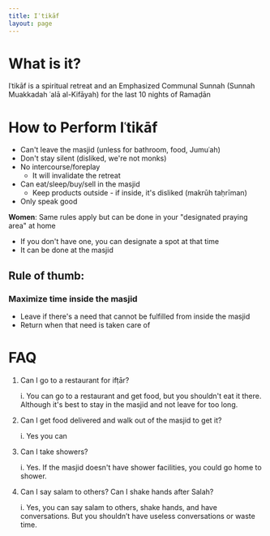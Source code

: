 ```yaml
---
title: Iʿtikāf
layout: page
---
```


# What is it?
Iʿtikāf is a spiritual retreat and an Emphasized Communal Sunnah (Sunnah Muakkadah ʿalā al-Kifāyah) for the last 10 nights of Ramaḍān

# How to Perform Iʿtikāf
* Can't leave the masjid (unless for bathroom, food, Jumuʿah)
* Don't stay silent (disliked, we're not monks)
* No intercourse/foreplay
   * It will invalidate the retreat
* Can eat/sleep/buy/sell in the masjid
   * Keep products outside - if inside, it's disliked (makrūh taḥrīman)
* Only speak good

**Women**: Same rules apply but can be done in your "designated praying area" at home
* If you don't have one, you can designate a spot at that time
* It can be done at the masjid

## **Rule of thumb**:
### Maximize time inside the masjid
   * Leave if there's a need that cannot be fulfilled from inside the masjid
   * Return when that need is taken care of

# FAQ
1. Can I go to a restaurant for ifṭār?

   i. You can go to a restaurant and get food, but you shouldn't eat it there. Although it's best to stay in the masjid and not leave for too long.

1. Can I get food delivered and walk out of the masjid to get it?

   i. Yes you can

1. Can I take showers?

   i. Yes. If the masjid doesn't have shower facilities, you could go home to shower.

1. Can I say salam to others? Can I shake hands after Salah?

   i. Yes, you can say salam to others, shake hands, and have conversations. But you shouldn’t have useless conversations or waste time.